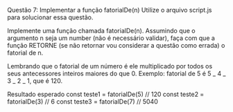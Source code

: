Questão 7: Implementar a função fatorialDe(n)
Utilize o arquivo script.js para solucionar essa questão.

Implemente uma função chamada fatorialDe(n). Assumindo que o argumento n seja um number (não é necessário validar), faça com que a função RETORNE (se não retornar vou considerar a questão como errada) o fatorial de n.

Lembrando que o fatorial de um número é ele multiplicado por todos os seus antecessores inteiros maiores do que 0. Exemplo: fatorial de 5 é 5 _ 4 _ 3 _ 2 _ 1, que é 120.

Resultado esperado
const teste1 = fatorialDe(5) // 120
const teste2 = fatorialDe(3) // 6
const teste3 = fatorialDe(7) // 5040
